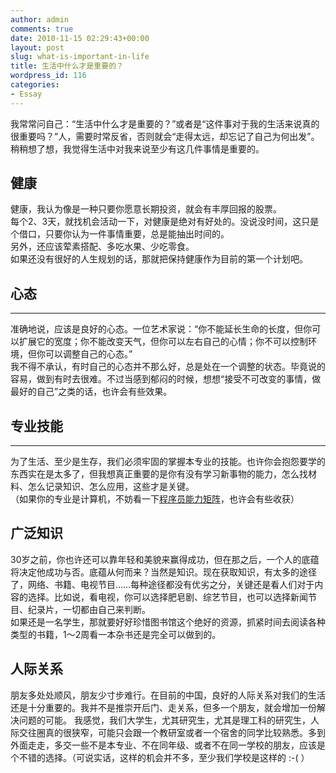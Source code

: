 ```yaml
---
author: admin
comments: true
date: 2010-11-15 02:29:43+00:00
layout: post
slug: what-is-important-in-life
title: 生活中什么才是重要的？
wordpress_id: 116
categories:
- Essay
---
```


我常常问自己：“生活中什么才是重要的？”或者是“这件事对于我的生活来说真的很重要吗？”人，需要时常反省，否则就会“走得太远，却忘记了自己为何出发”。稍稍想了想，我觉得生活中对我来说至少有这几件事情是重要的。


## 健康 

    
健康，我认为像是一种只要你愿意长期投资，就会有丰厚回报的股票。       
每个2、3天，就找机会活动一下，对健康是绝对有好处的。没说没时间，这只是个借口，只要你认为一件事情重要，总是能抽出时间的。       
另外，还应该荤素搭配、多吃水果、少吃零食。       
如果还没有很好的人生规划的话，那就把保持健康作为目前的第一个计划吧。


## 心态


****      
准确地说，应该是良好的心态。一位艺术家说：“你不能延长生命的长度，但你可以扩展它的宽度；你不能改变天气，但你可以左右自己的心情；你不可以控制环境，但你可以调整自己的心态。”       
我不得不承认，有时自己的心态并不那么好，总是处在一个调整的状态。毕竟说的容易，做到有时去很难。不过当感到郁闷的时候，想想“接受不可改变的事情，做最好的自己”之类的话，也许会有些效果。


## 专业技能


****      
为了生活、至少是生存，我们必须牢固的掌握本专业的技能。也许你会抱怨要学的东西实在是太多了，但我想真正重要的是你有没有学习新事物的能力，怎么找材料、怎么记录知识、怎么应用，这些才是关键。       
（如果你的专业是计算机，不妨看一下[程序员能力矩阵](http://static.icybear.net/%5bCN%5dProgrammer%20competency%20matrix.htm)，也许会有些收获）


## 广泛知识


30岁之前，你也许还可以靠年轻和美貌来赢得成功，但在那之后，一个人的底蕴将决定他成功与否。底蕴从何而来？当然是知识。现在获取知识，有太多的途径了，网络、书籍、电视节目……每种途径都没有优劣之分，关键还是看人们对于内容的选择。比如说，看电视，你可以选择肥皂剧、综艺节目，也可以选择新闻节目、纪录片，一切都由自己来判断。      
如果还是一名学生，那就要好好珍惜图书馆这个绝好的资源，抓紧时间去阅读各种类型的书籍，1～2周看一本杂书还是完全可以做到的。


## 人际关系


朋友多处处顺风，朋友少寸步难行。在目前的中国，良好的人际关系对我们的生活还是十分重要的。我并不是推崇开后门、走关系，但多一个朋友，就会增加一份解决问题的可能。
我感觉，我们大学生，尤其研究生，尤其是理工科的研究生，人际交往圈真的很狭窄，可能只会跟一个教研室或者一个宿舍的同学比较熟悉。多到外面走走，多交一些不是本专业、不在同年级、或者不在同一学校的朋友，应该是个不错的选择。（可说实话，这样的机会并不多，至少我们学校是这样的 :-( ）


